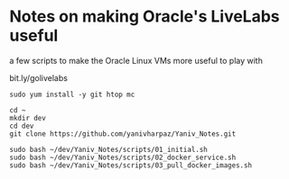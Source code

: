 # Notes on making Oracle's LiveLabs useful
a few scripts to make the Oracle Linux VMs more useful to play with

bit.ly/golivelabs

```
sudo yum install -y git htop mc 

cd ~
mkdir dev
cd dev
git clone https://github.com/yanivharpaz/Yaniv_Notes.git

sudo bash ~/dev/Yaniv_Notes/scripts/01_initial.sh  
sudo bash ~/dev/Yaniv_Notes/scripts/02_docker_service.sh
sudo bash ~/dev/Yaniv_Notes/scripts/03_pull_docker_images.sh

```  

